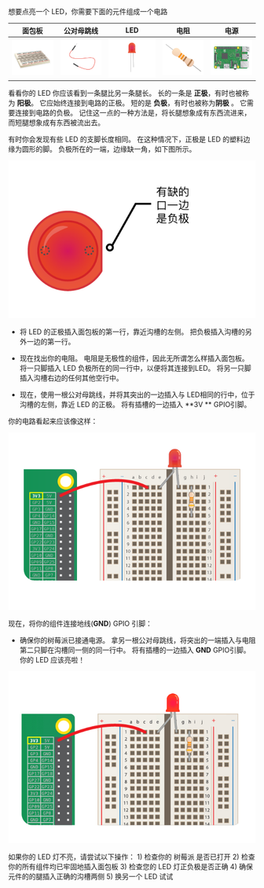 想要点亮一个 LED，你需要下面的元件组成一个电路

| 面包板                           | 公对母跳线                         | LED                    | 电阻                         | 电源                             |
| ----------------------------- | ----------------------------- | ---------------------- | -------------------------- | ------------------------------ |
| ![面包板](images/breadboard.png) | ![公对母跳线](images/mfjumper.png) | ![LED](images/led.png) | ![电阻](images/resistor.png) | ![树莓派](images/raspberrypi.png) |

看看你的 LED 你应该看到一条腿比另一条腿长。 长的一条是 **正极**，有时也被称为 **阳极**。 它应始终连接到电路的正极。 短的是 **负极**，有时也被称为**阴极** 。 它需要连接到电路的负极。 记住这一点的一种方法是，将长腿想象成有东西流进来，而短腿想象成有东西被流出去。

有时你会发现有些 LED 的支脚长度相同。 在这种情况下，正极是 LED 的塑料边缘为圆形的脚。 负极所在的一端，边缘缺一角，如下图所示。

![LED特写](images/LEDcloseup.png)

+ 将 LED 的正极插入面包板的第一行，靠近沟槽的左侧。 把负极插入沟槽的另外一边的第一行。

+ 现在找出你的电阻。 电阻是无极性的组件，因此无所谓怎么样插入面包板。 将一只脚插入 LED 负极所在的同一行中，以便将其连接到LED。 将另一只脚插入沟槽右边的任何其他空行中。

+ 现在，使用一根公对母跳线，并将其突出的一边插入与 LED相同的行中，位于沟槽的左侧，靠近 LED 的正极。 将有插槽的一边插入 **3V ** GPIO引脚。

你的电路看起来应该像这样：

![电路未接地](images/ground-missing.png)

现在，将你的组件连接地线(**GND**) GPIO 引脚：

+ 确保你的树莓派已接通电源。 拿另一根公对母跳线，将突出的一端插入与电阻第二只脚在沟槽同一侧的同一行中。 将有插槽的一边插入 **GND** GPIO引脚。 你的 LED 应该亮啦！

![电路电流](images/circuit-current-flow.gif)

如果你的 LED 灯不亮，请尝试以下操作： 1) 检查你的 树莓派 是否已打开 2) 检查你的所有组件均已牢固地插入面包板 3) 检查您的 LED 灯正负极是否正确 4) 确保元件的的腿插入正确的沟槽两侧 5) 换另一个 LED 试试
